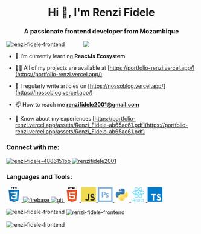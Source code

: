 
<h1 align="center">Hi 👋, I'm Renzi Fidele</h1>
<h3 align="center">A passionate frontend developer from Mozambique</h3>
<img align="right" width="300" src="https://media.giphy.com/media/eNAsjO55tPbgaor7ma/giphy.gif"/>

<p align="left"> <img src="https://komarev.com/ghpvc/?username=renzi-fidele-frontend&label=Profile%20views&color=0e75b6&style=flat" alt="renzi-fidele-frontend" /> </p>

- 🌱 I’m currently learning **ReactJs Ecosystem**

- 👨‍💻 All of my projects are available at [https://portfolio-renzi.vercel.app/](https://portfolio-renzi.vercel.app/)

- 📝 I regularly write articles on [https://nossoblog.vercel.app/](https://nossoblog.vercel.app/)

- 📫 How to reach me **renzifidele2001@gmail.com**

- 📄 Know about my experiences [https://portfolio-renzi.vercel.app/assets/Renzi_Fidele-ab65ac61.pdf](https://portfolio-renzi.vercel.app/assets/Renzi_Fidele-ab65ac61.pdf)

<h3 align="left">Connect with me:</h3>
<p align="left">
<a href="https://linkedin.com/in/renzi-fidele-4886151bb" target="blank"><img align="center" src="https://raw.githubusercontent.com/rahuldkjain/github-profile-readme-generator/master/src/images/icons/Social/linked-in-alt.svg" alt="renzi-fidele-4886151bb" height="30" width="40" /></a>
<a href="https://www.hackerrank.com/renzifidele2001" target="blank"><img align="center" src="https://raw.githubusercontent.com/rahuldkjain/github-profile-readme-generator/master/src/images/icons/Social/hackerrank.svg" alt="renzifidele2001" height="30" width="40" /></a>
</p>

<h3 align="left">Languages and Tools:</h3>
<p align="left"> <a href="https://www.w3schools.com/css/" target="_blank" rel="noreferrer"> <img src="https://raw.githubusercontent.com/devicons/devicon/master/icons/css3/css3-original-wordmark.svg" alt="css3" width="40" height="40"/> </a> <a href="https://firebase.google.com/" target="_blank" rel="noreferrer"> <img src="https://www.vectorlogo.zone/logos/firebase/firebase-icon.svg" alt="firebase" width="40" height="40"/> </a> <a href="https://git-scm.com/" target="_blank" rel="noreferrer"> <img src="https://www.vectorlogo.zone/logos/git-scm/git-scm-icon.svg" alt="git" width="40" height="40"/> </a> <a href="https://www.w3.org/html/" target="_blank" rel="noreferrer"> <img src="https://raw.githubusercontent.com/devicons/devicon/master/icons/html5/html5-original-wordmark.svg" alt="html5" width="40" height="40"/> </a> <a href="https://developer.mozilla.org/en-US/docs/Web/JavaScript" target="_blank" rel="noreferrer"> <img src="https://raw.githubusercontent.com/devicons/devicon/master/icons/javascript/javascript-original.svg" alt="javascript" width="40" height="40"/> </a> <a href="https://www.photoshop.com/en" target="_blank" rel="noreferrer"> <img src="https://raw.githubusercontent.com/devicons/devicon/master/icons/photoshop/photoshop-line.svg" alt="photoshop" width="40" height="40"/> </a> <a href="https://www.python.org" target="_blank" rel="noreferrer"> <img src="https://raw.githubusercontent.com/devicons/devicon/master/icons/python/python-original.svg" alt="python" width="40" height="40"/> </a> <a href="https://reactjs.org/" target="_blank" rel="noreferrer"> <img src="https://raw.githubusercontent.com/devicons/devicon/master/icons/react/react-original-wordmark.svg" alt="react" width="40" height="40"/> </a> <a href="https://www.typescriptlang.org/" target="_blank" rel="noreferrer"> <img src="https://raw.githubusercontent.com/devicons/devicon/master/icons/typescript/typescript-original.svg" alt="typescript" width="40" height="40"/> </a> </p>

<p><img align="left" src="https://github-readme-stats.vercel.app/api/top-langs?username=renzi-fidele-frontend&show_icons=true&locale=en&layout=compact" alt="renzi-fidele-frontend" /></p>

<p>&nbsp;<img align="center" src="https://github-readme-stats.vercel.app/api?username=renzi-fidele-frontend&show_icons=true&locale=en" alt="renzi-fidele-frontend" /></p>

<p><img align="center" src="https://github-readme-streak-stats.herokuapp.com/?user=renzi-fidele-frontend&" alt="renzi-fidele-frontend" /></p>


